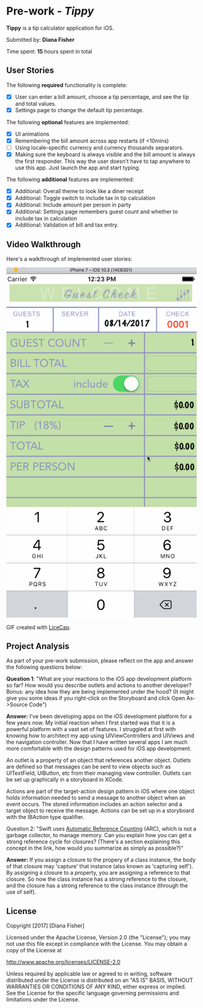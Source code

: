 # Pre-work - *Tippy*

**Tippy** is a tip calculator application for iOS.

Submitted by: **Diana Fisher**

Time spent: **15** hours spent in total

## User Stories

The following **required** functionality is complete:

* [x] User can enter a bill amount, choose a tip percentage, and see the tip and total values.
* [x] Settings page to change the default tip percentage.

The following **optional** features are implemented:
* [x] UI animations
* [x] Remembering the bill amount across app restarts (if <10mins)
* [ ] Using locale-specific currency and currency thousands separators.
* [x] Making sure the keyboard is always visible and the bill amount is always the first responder. This way the user doesn't have to tap anywhere to use this app. Just launch the app and start typing.

The following **additional** features are implemented:

- [x] Additional: Overall theme to look like a diner receipt
- [x] Additional: Toggle switch to include tax in tip calculation
- [x] Additional: Include amount per person in party
- [x] Additional: Settings page remembers guest count and whether to include tax in calculation
- [x] Additional: Validation of bill and tax entry.

## Video Walkthrough 

Here's a walkthrough of implemented user stories:

<img src='https://github.com/dianafisher/tippy/blob/master/tippy_walkthrough.gif' title='Video Walkthrough' width='' alt='Video Walkthrough' />

GIF created with [LiceCap](http://www.cockos.com/licecap/).

## Project Analysis

As part of your pre-work submission, please reflect on the app and answer the following questions below:

**Question 1**: "What are your reactions to the iOS app development platform so far? How would you describe outlets and actions to another developer? Bonus: any idea how they are being implemented under the hood? (It might give you some ideas if you right-click on the Storyboard and click Open As->Source Code")

**Answer:** I've been developing apps on the iOS development platform for a few years now.  My initial reaction when I first started was that it is a powerful platform with a vast set of features.  I struggled at first with knowing how to architect my app using UIViewControllers and UIViews and the navigation controller.  Now that I have written several apps I am much more comfortable with the design patterns used for iOS app development.

An outlet is a property of an object that references another object.  Outlets are defined so that messages can be sent to view objects such as UITextField, UIButton, etc from their managing view controller.  Outlets can be set up graphically in a storyboard in XCode.

Actions are part of the target-action design pattern in iOS where one object holds information needed to send a message to another object when an event occurs.  The stored information includes an action selector and a target object to receive the message.  Actions can be set up in a storyboard with the IBAction type qualifier.


Question 2: "Swift uses [Automatic Reference Counting](https://developer.apple.com/library/content/documentation/Swift/Conceptual/Swift_Programming_Language/AutomaticReferenceCounting.html#//apple_ref/doc/uid/TP40014097-CH20-ID49) (ARC), which is not a garbage collector, to manage memory. Can you explain how you can get a strong reference cycle for closures? (There's a section explaining this concept in the link, how would you summarize as simply as possible?)"

**Answer:** If you assign a closure to the propery of a class instance, the body of that closure may 'capture' that instance (also known as 'capturing self').  By assigning a closure to a property, you are assigning a reference to that closure.  So now the class instance has a strong reference to the closure, and the closure has a strong reference to the class instance (through the use of self).


## License

Copyright [2017] [Diana Fisher]

Licensed under the Apache License, Version 2.0 (the "License");
you may not use this file except in compliance with the License.
You may obtain a copy of the License at

http://www.apache.org/licenses/LICENSE-2.0

Unless required by applicable law or agreed to in writing, software
distributed under the License is distributed on an "AS IS" BASIS,
WITHOUT WARRANTIES OR CONDITIONS OF ANY KIND, either express or implied.
See the License for the specific language governing permissions and
limitations under the License.
